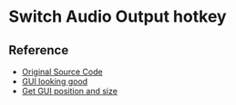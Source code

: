 # Switch Audio Output hotkey
## Reference
- [Original Source Code](https://www.autohotkey.com/boards/viewtopic.php?t=49980)
- [GUI looking good](https://www.autohotkey.com/board/topic/21126-gui-controls-winset-region-and-rounded-corners/)
- [Get GUI position and size](https://www.autohotkey.com/board/topic/44150-how-to-properly-getset-gui-size/)
